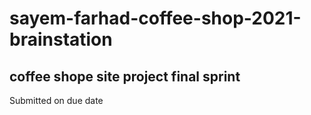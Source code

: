 # sayem-farhad-coffee-shop-2021-brainstation
## coffee shope site project final sprint

Submitted on due date